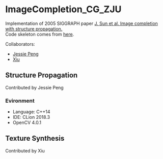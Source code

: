 # ImageCompletion_CG_ZJU
Implementation of 2005 SIGGRAPH paper [J. Sun et al. Image completion with structure propagation.](https://www.microsoft.com/en-us/research/wp-content/uploads/2016/02/siggraph05_0265_final.pdf)  
Code skeleton comes from [here](http://www.cad.zju.edu.cn/home/gfzhang/course/computational-photography/proj2-completion/completion.html).

Collaborators:
- [Jessie Peng](https://github.com/jessiepyx)
- [Xiu](https://github.com/Hap-Hugh)
## Structure Propagation
Contributed by Jessie Peng
### Evironment
- Language: C++14
- IDE: CLion 2018.3
- OpenCV 4.0.1
## Texture Synthesis
Contributed by Xiu
